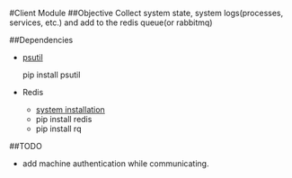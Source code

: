 #Client Module
##Objective
Collect system state, system logs(processes, services, etc.) and add to the redis queue(or rabbitmq)

##Dependencies
* [psutil](https://pypi.python.org/pypi?:action=display&name=psutil)

    pip install psutil
    
* Redis
    * [system installation](http://redis.io/download)
    * 
        pip install redis
    * pip install rq
    
##TODO
* add machine authentication while communicating.
 
